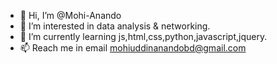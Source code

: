 - 👋 Hi, I’m @Mohi-Anando
- 👀 I’m interested in data analysis & networking.
- 🌱 I’m currently learning js,html,css,python,javascript,jquery.
- 📫 Reach me in email mohiuddinanandobd@gmail.com


